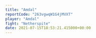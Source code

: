 ```yaml
---
title: "Amdal"
reportCode: "263vgwqW1G4jMVXT"
player: "Amdal"
fight: "Netherspite"
date: 2021-07-15T18:53:21.415000+00:00
---
```

